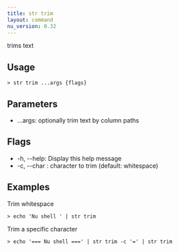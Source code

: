 ```yaml
---
title: str trim
layout: command
nu_version: 0.32
---
```

trims text

## Usage
```shell
> str trim ...args {flags} 
 ```

## Parameters
* ...args: optionally trim text by column paths

## Flags
* -h, --help: Display this help message
* -c, --char <string>: character to trim (default: whitespace)

## Examples
  Trim whitespace
```shell
> echo 'Nu shell ' | str trim
 ```

  Trim a specific character
```shell
> echo '=== Nu shell ===' | str trim -c '=' | str trim
 ```

